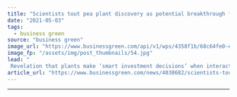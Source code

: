 ```yaml
---
title: "Scientists tout pea plant discovery as potential breakthrough for sustainable farming"
date: "2021-05-03"
tags: 
  - business green
source: "business green"
image_url: "https://www.businessgreen.com/api/v1/wps/4358f1b/68c64fe0-e5e1-4085-aef7-c17f26b97b7c/4/iStock-186745672-185x114.jpg"
image_fp: "/assets/img/post_thumbnails/54.jpg"
lead: "
 Revelation that plants make ‘smart investment decisions’ when interacting with soil bacteria could ultimately curb use of toxic nitrogen fertilisers, according to researchers ..."
article_url: "https://www.businessgreen.com/news/4030682/scientists-tout-pea-plant-discovery-potential-breakthrough-sustainable-farming"
---
```


---
